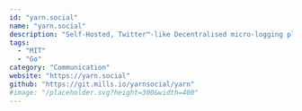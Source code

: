 ```yaml
---
id: "yarn.social"
name: "yarn.social"
description: "Self-Hosted, Twitter™-like Decentralised micro-logging platform. No ads, no tracking, your content, your data."
tags:
  - "MIT"
  - "Go"
category: "Communication"
website: "https://yarn.social"
github: "https://git.mills.io/yarnsocial/yarn"
#image: "/placeholder.svg?height=300&width=400"
---
```


